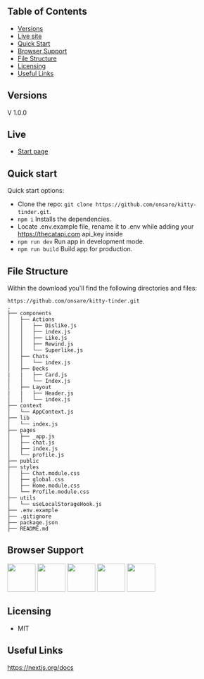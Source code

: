 ## Table of Contents

- [Versions](#versions)
- [Live site](#live)
- [Quick Start](#quick-start)
- [Browser Support](#browser-support)
- [File Structure](#file-structure)
- [Licensing](#licensing)
- [Useful Links](#useful-links)

## Versions

V 1.0.0

## Live

- [Start page](https://kitty-tinder.vercel.app/)

## Quick start

Quick start options:

- Clone the repo: `git clone https://github.com/onsare/kitty-tinder.git`.
- `npm i` Installs the dependencies.
- Locate .env.example file, rename it to .env while adding your https://thecatapi.com api_key inside
- `npm run dev` Run app in development mode.
- `npm run build` Build app for production.

## File Structure

Within the download you'll find the following directories and files:

```
https://github.com/onsare/kitty-tinder.git
.
├── components
│   ├── Actions
│   │   ├── Dislike.js
│   │   ├── index.js
│   │   ├── Like.js
│   │   ├── Rewind.js
│   │   └── Superlike.js
│   ├── Chats
│   │   └── index.js
│   ├── Decks
|   |   ├── Card.js
│   │   └── Index.js
│   ├── Layout
|   |   ├── Header.js
│   │   └── index.js
├── context
│   └── AppContext.js
├── lib
│   └── index.js
├── pages
│   ├── _app.js
│   ├── chat.js
│   ├── index.js
│   └── profile.js
├── public
├── styles
│   ├── Chat.module.css
│   ├── global.css
│   ├── Home.module.css
│   └── Profile.module.css
├── utils
│   └── useLocalStorageHook.js
├── .env.example
├── .gitignore
├── package.json
├── README.md

```

## Browser Support

<img src="https://s3.amazonaws.com/creativetim_bucket/github/browser/chrome.png" width="64" height="64"> <img src="https://s3.amazonaws.com/creativetim_bucket/github/browser/firefox.png" width="64" height="64"> <img src="https://s3.amazonaws.com/creativetim_bucket/github/browser/edge.png" width="64" height="64"> <img src="https://s3.amazonaws.com/creativetim_bucket/github/browser/safari.png" width="64" height="64"> <img src="https://s3.amazonaws.com/creativetim_bucket/github/browser/opera.png" width="64" height="64">

## Licensing

- MIT

## Useful Links

https://nextjs.org/docs
